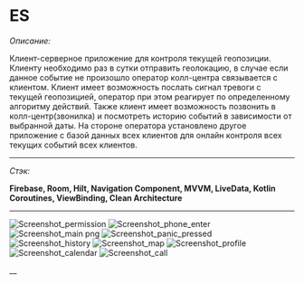 # ES
_Описание:_

Клиент-серверное приложение для контроля текущей геопозиции. Клиенту необходимо раз в сутки отправить геолокацию, в случае если данное событие не произошло
оператор колл-центра связывается с клиентом. Клиент имеет возможность послать сигнал тревоги с текущей геопозицией, 
оператор при этом реагирует по  определенному алгоритму действий. Также клиент имеет возможность позвонить в колл-центр(звонилка) и посмотреть историю событий в зависимости от выбранной даты. 
На стороне оператора установлено другое приложение с базой данных всех клиентов для онлайн контроля всех текущих событий всех клиентов.

___

_Стэк:_

__Firebase, Room, Hilt, Navigation Component, MVVM, LiveData, Kotlin Coroutines, ViewBinding, Clean Architecture__     
___

![Screenshot_permission](https://user-images.githubusercontent.com/26350957/211201716-0213a907-2619-458e-aac0-fd4c33371cbd.png)
![Screenshot_phone_enter](https://user-images.githubusercontent.com/26350957/211201718-e1021a80-0862-4595-bc6f-deae62826ccf.png)
![Screenshot_main png](https://user-images.githubusercontent.com/26350957/211201713-d97db228-cd7f-4b63-a6f6-1dca191a62c2.jpg)
![Screenshot_panic_pressed](https://user-images.githubusercontent.com/26350957/211201715-839fa1ab-09a8-43e7-9547-92c90ce2f7a9.png)
![Screenshot_history](https://user-images.githubusercontent.com/26350957/211201712-611451f4-ee58-4302-99a6-cd192254fa94.png)
![Screenshot_map](https://user-images.githubusercontent.com/26350957/211201714-11589516-9502-47b3-9e3c-4fda05d3c24b.png)
![Screenshot_profile](https://user-images.githubusercontent.com/26350957/211201720-3b889e07-9a96-46ee-bb42-3e8bde3cfd8c.png)
![Screenshot_calendar](https://user-images.githubusercontent.com/26350957/211201710-f9a33340-69f4-4099-8280-10d3c9882b59.png)
![Screenshot_call](https://user-images.githubusercontent.com/26350957/211201711-d84f1b71-8b52-45bf-80db-0bc10f0045fc.png)

__
           
